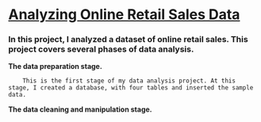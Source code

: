 <h1><u>Analyzing Online Retail Sales Data</u></h1>


<h3> In this project, I analyzed a dataset of online retail sales. This project covers several phases of data analysis. </h3>

<b>The data preparation stage.</b>

        This is the first stage of my data analysis project. At this stage, I created a database, with four tables and inserted the sample data.

<b>The data cleaning and manipulation stage.</b>
